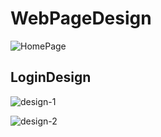 # WebPageDesign
![HomePage](https://user-images.githubusercontent.com/64456168/96351006-66486b80-10d6-11eb-8b27-983b2c356cb9.JPG)

## LoginDesign

![design-1](https://user-images.githubusercontent.com/64456168/96351027-8415d080-10d6-11eb-972e-13f108160a1d.JPG)

![design-2](https://user-images.githubusercontent.com/64456168/96351095-d820b500-10d6-11eb-84dc-cd24801400aa.JPG)
